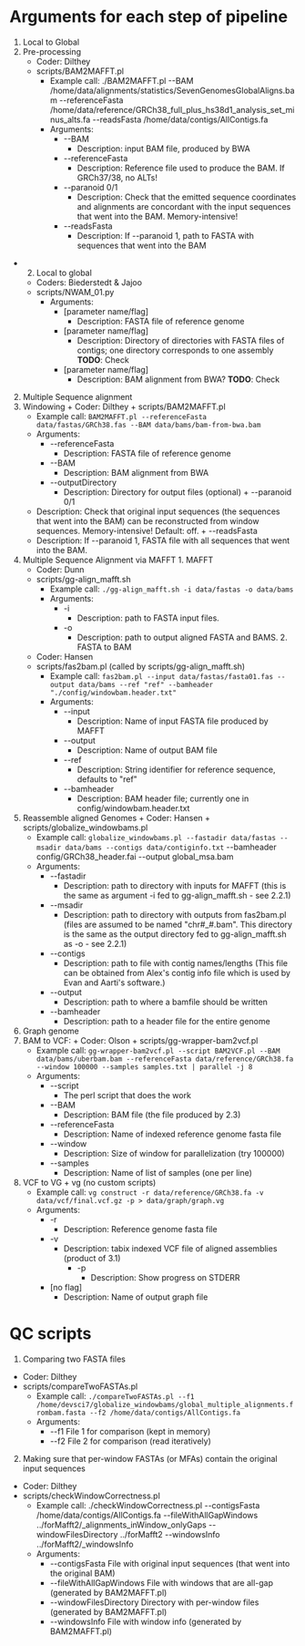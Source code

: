 # Arguments for each step of pipeline

1. Local to Global
  1. Pre-processing
     + Coder: Dilthey
     + scripts/BAM2MAFFT.pl
       + Example call: ./BAM2MAFFT.pl --BAM /home/data/alignments/statistics/SevenGenomesGlobalAligns.bam --referenceFasta /home/data/reference/GRCh38_full_plus_hs38d1_analysis_set_minus_alts.fa --readsFasta /home/data/contigs/AllContigs.fa
       + Arguments:
         + --BAM
            + Description: input BAM file, produced by BWA
         + --referenceFasta
           + Description: Reference file used to produce the BAM. If GRCh37/38, no ALTs!
         + --paranoid 0/1
           + Description: Check that the emitted sequence coordinates and alignments are concordant with the input sequences that went into the BAM. Memory-intensive!
         + --readsFasta
            + Description: If --paranoid 1, path to FASTA with sequences that went into the BAM
  + 2. Local to global	   
    + Coders: Biederstedt & Jajoo
    + scripts/NWAM_01.py
      + Arguments:
        + [parameter name/flag]
          + Description: FASTA file of reference genome
        + [parameter name/flag]
          + Description: Directory of directories with FASTA files of contigs;
          one directory corresponds to one assembly **TODO**: Check
        + [parameter name/flag]
          + Description: BAM alignment from BWA? **TODO**: Check
2. Multiple Sequence alignment
  1. Windowing
    + Coder: Dilthey
    + scripts/BAM2MAFFT.pl
      + Example call: `BAM2MAFFT.pl --referenceFasta data/fastas/GRCh38.fas
      --BAM data/bams/bam-from-bwa.bam`
      + Arguments:
        + --referenceFasta
          + Description: FASTA file of reference genome
        + --BAM
          + Description: BAM alignment from BWA
        + --outputDirectory
          + Description: Directory for output files (optional)
	+ --paranoid 0/1
	  + Description: Check that original input sequences (the sequences that went into the BAM) can be reconstructed from window sequences. Memory-intensive! Default: off.
	+ --readsFasta
	  + Description: If --paranoid 1, FASTA file with all sequences that went into the BAM.
  2. Multiple Sequence Alignment via MAFFT
    1. MAFFT
      + Coder: Dunn
      + scripts/gg-align_mafft.sh
        + Example call: `./gg-align_mafft.sh -i data/fastas -o data/bams`
        + Arguments:
          + -i
            + Description: path to FASTA input files.
          + -o
            + Description: path to output aligned FASTA and BAMS.
    2. FASTA to BAM
      + Coder: Hansen
      + scripts/fas2bam.pl (called by scripts/gg-align_mafft.sh)
        + Example call: `fas2bam.pl --input data/fastas/fasta01.fas --output
        data/bams --ref "ref" --bamheader "./config/windowbam.header.txt"`
        + Arguments:
          + --input
            + Description: Name of input FASTA file produced by MAFFT
          + --output
            + Description: Name of output BAM file
          + --ref
            + Description: String identifier for reference sequence, defaults to
            "ref"
          + --bamheader
            + Description: BAM header file; currently one in
            config/windowbam.header.txt
  3. Reassemble aligned Genomes
    + Coder: Hansen
    + scripts/globalize_windowbams.pl
      + Example call: `globalize_windowbams.pl --fastadir data/fastas --msadir
      data/bams --contigs data/contiginfo.txt` --bamheader config/GRCh38_header.fai --output global_msa.bam
      + Arguments:
        + --fastadir
          + Description: path to directory with inputs for MAFFT (this is the
            same as argument -i fed to gg-align_mafft.sh - see 2.2.1)
        + --msadir
          + Description: path to directory with outputs from fas2bam.pl (files
            are assumed to be named "chr#_#.bam".  This directory is the same
            as the output directory fed to gg-align_mafft.sh as -o - see 2.2.1)
        + --contigs
          + Description: path to file with contig names/lengths (This file
            can be obtained from Alex's contig info file which is used by
            Evan and Aarti's software.)
        + --output
          + Description: path to where a bamfile should be written
        + --bamheader
          + Description: path to a header file for the entire genome
3. Graph genome
  1. BAM to VCF:
    + Coder: Olson
    + scripts/gg-wrapper-bam2vcf.pl
      + Example call: `gg-wrapper-bam2vcf.pl --script BAM2VCF.pl --BAM data/bams/uberbam.bam --referenceFasta
      data/reference/GRCh38.fa --window 100000 --samples samples.txt | parallel -j 8`
      + Arguments:
	    + --script
		  + The perl script that does the work
        + --BAM
          + Description: BAM file (the file produced by 2.3)
        + --referenceFasta
          + Description: Name of indexed reference genome fasta file
        + --window
          + Description: Size of window for parallelization (try 100000)
		+ --samples
		  + Description: Name of list of samples (one per line)
  2. VCF to VG
    + vg (no custom scripts)
      + Example call: `vg construct -r data/reference/GRCh38.fa -v data/vcf/final.vcf.gz -p >
      data/graph/graph.vg`
      + Arguments:
        + -r
          + Description: Reference genome fasta file
        + -v
          + Description: tabix indexed VCF file of aligned assemblies (product of 3.1)
    		+ -p
    		  + Description: Show progress on STDERR
        + [no flag]
          + Description: Name of output graph file

# QC scripts
1. Comparing two FASTA files
  + Coder: Dilthey
  + scripts/compareTwoFASTAs.pl
    + Example call: `./compareTwoFASTAs.pl --f1 /home/devsci7/globalize_windowbams/global_multiple_alignments.frombam.fasta --f2 /home/data/contigs/AllContigs.fa`
    + Arguments:
      + --f1 File 1 for comparison (kept in memory)    
      + --f2 File 2 for comparison (read iteratively)

2. Making sure that per-window FASTAs (or MFAs) contain the original input sequences
  + Coder: Dilthey
  + scripts/checkWindowCorrectness.pl   
    + Example call: ./checkWindowCorrectness.pl --contigsFasta /home/data/contigs/AllContigs.fa --fileWithAllGapWindows ../forMafft2/_alignments_inWindow_onlyGaps --windowFilesDirectory ../forMafft2 --windowsInfo ../forMafft2/_windowsInfo
    + Arguments:
      + --contigsFasta File with original input sequences (that went into the original BAM)
      + --fileWithAllGapWindows File with windows that are all-gap (generated by BAM2MAFFT.pl)
      + --windowFilesDirectory Directory with per-window files (generated by BAM2MAFFT.pl)
      + --windowsInfo File with window info (generated by BAM2MAFFT.pl)
